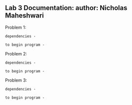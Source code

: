 Lab 3 Documentation:			author: Nicholas Maheshwari
-----------------------------------------------------------------------
Problem 1:

	dependencies - 

	to begin program -
	
	

Problem 2:

	dependencies - 

	to begin program -
	
	

Problem 3:

	dependencies - 

	to begin program -
